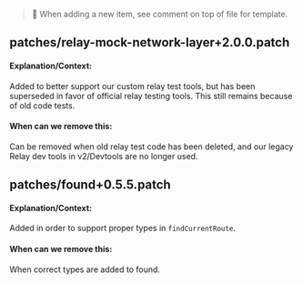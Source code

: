 <!-- Template

## Title

#### Explanation/Context:

Explain why the hack was added.

#### When can we remove this:

Tell us when we can remove this hack.

-->

> 👀 When adding a new item, see comment on top of file for template.

## patches/relay-mock-network-layer+2.0.0.patch

#### Explanation/Context:

Added to better support our custom relay test tools, but has been superseded in favor of official relay testing tools. This still remains because of old code tests.

#### When can we remove this:

Can be removed when old relay test code has been deleted, and our legacy Relay dev tools in v2/Devtools are no longer used.

## patches/found+0.5.5.patch

#### Explanation/Context:

Added in order to support proper types in `findCurrentRoute`.

#### When can we remove this:

When correct types are added to found.
